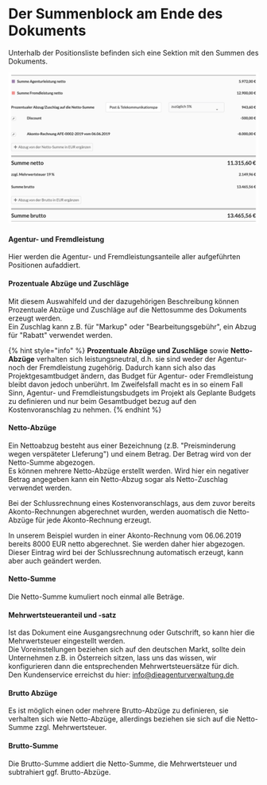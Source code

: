 # Der Summenblock am Ende des Dokuments

Unterhalb der Positionsliste befinden sich eine Sektion mit den Summen des Dokuments.

![Beispiel eines sehr ausf&#xFC;hrlichen Summenblocks einer Schlussrechnung eines Projekts.](../../.gitbook/assets/bildschirmfoto-2020-03-07-um-15.21.28.png)

#### Agentur- und Fremdleistung

Hier werden die Agentur- und Fremdleistungsanteile aller aufgeführten Positionen aufaddiert.

#### Prozentuale Abzüge und Zuschläge

Mit diesem Auswahlfeld und der dazugehörigen Beschreibung können Prozentuale Abzüge und Zuschläge auf die Nettosumme des Dokuments erzeugt werden.  
Ein Zuschlag kann z.B. für "Markup" oder "Bearbeitungsgebühr", ein Abzug für "Rabatt" verwendet werden.

{% hint style="info" %}
**Prozentuale Abzüge und Zuschläge** sowie **Netto-Abzüge** verhalten sich leistungsneutral, d.h. sie sind weder der Agentur- noch der Fremdleistung zugehörig. Dadurch kann sich also das Projektgesamtbudget ändern, das Budget für Agentur- oder Fremdleistung bleibt davon jedoch unberührt. Im Zweifelsfall macht es in so einem Fall Sinn, Agentur- und Fremdleistungsbudgets im Projekt als Geplante Budgets zu definieren und nur beim Gesamtbudget bezug auf den Kostenvoranschlag zu nehmen.
{% endhint %}

#### Netto-Abzüge

Ein Nettoabzug besteht aus einer Bezeichnung \(z.B. "Preisminderung wegen verspäteter LIeferung"\) und einem Betrag. Der Betrag wird von der Netto-Summe abgezogen.  
Es können mehrere Netto-Abzüge erstellt werden. Wird hier ein negativer Betrag angegeben kann ein Netto-Abzug sogar als Netto-Zuschlag verwendet werden.

Bei der Schlussrechnung eines Kostenvoranschlags, aus dem zuvor bereits Akonto-Rechnungen abgerechnet wurden, werden auomatisch die Netto-Abzüge für jede Akonto-Rechnung erzeugt.

In unserem Beispiel wurden in einer Akonto-Rechnung vom 06.06.2019 bereits 8000 EUR netto abgerechnet. Sie werden daher hier abgezogen. Dieser Eintrag wird bei der Schlussrechnung automatisch erzeugt, kann aber auch geändert werden.

#### Netto-Summe

Die Netto-Summe kumuliert noch einmal alle Beträge.

#### Mehrwertsteueranteil und -satz

Ist das Dokument eine Ausgangsrechnung oder Gutschrift, so kann hier die Mehrwertsteuer eingestellt werden.  
Die Voreinstellungen beziehen sich auf den deutschen Markt, sollte dein Unternehmen z.B. in Österreich sitzen, lass uns das wissen, wir konfigurieren dann die entsprechenden Mehrwertsteuersätze für dich.   
Den Kundenservice erreichst du hier: info@dieagenturverwaltung.de

#### Brutto Abzüge

Es ist möglich einen oder mehrere Brutto-Abzüge zu definieren, sie verhalten sich wie Netto-Abzüge, allerdings beziehen sie sich auf die Netto-Summe zzgl. Mehrwertsteuer.

#### Brutto-Summe

Die Brutto-Summe addiert die Netto-Summe, die Mehrwertsteuer und subtrahiert ggf. Brutto-Abzüge.

